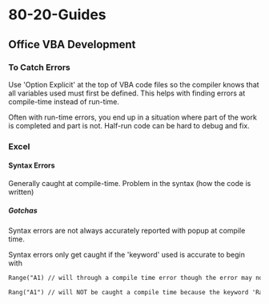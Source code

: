 # 80-20-Guides

## Office VBA Development

### To Catch Errors

Use 'Option Explicit' at the top of VBA code files so the compiler knows that all variables used must first be defined. This helps with finding errors at compile-time instead of run-time.

Often with run-time errors, you end up in a situation where part of the work is completed and part is not. Half-run code can be hard to debug and fix.

### Excel

#### Syntax Errors

Generally caught at compile-time. Problem in the syntax (how the code is written)

##### Gotchas

Syntax errors are not always accurately reported with popup at compile time.

Syntax errors only get caught if the 'keyword' used is accurate to begin with

```default
Range("A1) // will through a compile time error though the error may not be correct... it will highlight the correct line.
```

```default
Rang("A1") // will NOT be caught a compile time because the keyword 'Rang' is not a true keyword. This results in a runtime error.
```


